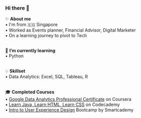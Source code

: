 ### Hi there 👋

✨ <b>About me</b></br>
• I'm from 🇸🇬 Singapore</br>
• Worked as Events planner, Financial Advisor, Digital Marketer</br>
• On a learning journey to pivot to Tech</br></br>

🌱 <b>I’m currently learning</b></br> 
• Python</br></br> 

💡 <b>Skillset</b><br>
• Data Analytics: Excel, SQL, Tableau, R</br></br>

🎓 <b>Completed Courses</b></br>
• <a href="https://www.credly.com/badges/5e39ebab-178a-456c-9330-f52c6701b51e/public_url">Google Data Analytics Professional Certificate</a> on Coursera</br>
• <a href="https://www.codecademy.com/profiles/chuawanyan">Learn Java, Learn HTML, Learn CSS</a> on Codecademy</br>
• <a href="https://drive.google.com/file/d/1mGkOb75oQwpNdx0nQnxnJrZuwinLT-1F/view">Intro to User Experience Design</a> Bootcamp by Smartcademy</br>





